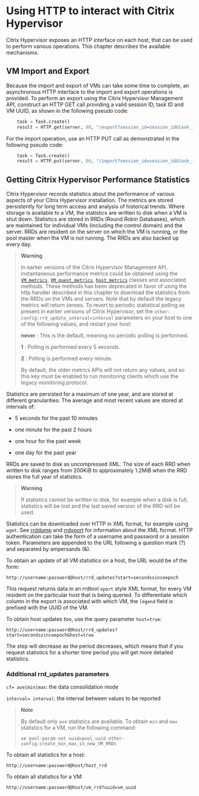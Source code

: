 # Using HTTP to interact with Citrix Hypervisor

Citrix Hypervisor exposes an HTTP interface on each host, that can be used
to perform various operations. This chapter describes the available
mechanisms.

## VM Import and Export

Because the import and export of VMs can take some time to complete, an
asynchronous HTTP interface to the import and export operations is
provided. To perform an export using the Citrix Hypervisor Management API, construct
an HTTP GET call providing a valid session ID, task ID and VM UUID, as
shown in the following pseudo code:

```python
    task = Task.create()
    result = HTTP.get(server, 80, "/export?session_id=session_id&task_id=task_id&ref=vm_uuid");
```

For the import operation, use an HTTP PUT call as demonstrated in the
following pseudo code:

```python
    task = Task.create()
    result = HTTP.put(server, 80, "/import?session_id=session_id&task_id=task_id&ref=vm_uuid");
```

## Getting Citrix Hypervisor Performance Statistics

Citrix Hypervisor records statistics about the performance of various
aspects of your Citrix Hypervisor installation. The metrics are stored
persistently for long term access and analysis of historical trends.
Where storage is available to a VM, the statistics are written to disk
when a VM is shut down. Statistics are stored in RRDs (Round Robin
Databases), which are maintained for individual VMs (including the
control domain) and the server. RRDs are resident on the server on which
the VM is running, or the pool master when the VM is not running. The
RRDs are also backed up every day.

> **Warning**
>
> In earlier versions of the Citrix Hypervisor Management API, instantaneous
> performance metrics could be obtained using the [`VM_metrics`](/projects/citrix-hypervisor-management-api/en/latest/api-ref-autogen/#class-vmmetrics),
> [`VM_guest_metrics`](/projects/citrix-hypervisor-management-api/en/latest/api-ref-autogen/#class-vmguestmetrics), [`host_metrics`](/projects/citrix-hypervisor-management-api/en/latest/api-ref-autogen/#class-hostmetrics) classes and associated methods.
> These methods has been deprecated in favor of using the http handler
> described in this chapter to download the statistics from the RRDs on
> the VMs and servers. Note that by default the legacy metrics will
> return zeroes. To revert to periodic statistical polling as present in
> earlier versions of Citrix Hypervisor, set the
> `other-config:rrd_update_interval=interval` parameters on your host to one of the following values,
> and restart your host:
>
> **never** :   This is the default, meaning no periodic polling is performed.
>
> **1** :   Polling is performed every 5 seconds.
>
> **2** :   Polling is performed every minute.
>
> By default, the older metrics APIs will not return any values, and so
> this key must be enabled to run monitoring clients which use the
> legacy monitoring protocol.

Statistics are persisted for a maximum of one year, and are stored at
different granularities. The average and most recent values are stored
at intervals of:

-  5 seconds for the past 10 minutes

-  one minute for the past 2 hours

-  one hour for the past week

-  one day for the past year

RRDs are saved to disk as uncompressed XML. The size of each RRD when
written to disk ranges from 200KiB to approximately 1.2MiB when the RRD
stores the full year of statistics.

> **Warning**
>
> If statistics cannot be written to disk, for example when a disk is
> full, statistics will be lost and the last saved version of the RRD
> will be used.

Statistics can be downloaded over HTTP in XML format, for example using
`wget`. See [rrddump](http://oss.oetiker.ch/rrdtool/doc/rrddump.en.html)
and [rrdxport](http://oss.oetiker.ch/rrdtool/doc/rrdxport.en.html) for
information about the XML format. HTTP authentication can take the form
of a username and password or a session token. Parameters are appended
to the URL following a question mark (?) and separated by ampersands
(&).

To obtain an update of all VM statistics on a host, the URL would be of
the form:

    http://username:password@host/rrd_updates?start=secondssinceepoch

This request returns data in an rrdtool `xport` style XML format, for
every VM resident on the particular host that is being queried. To
differentiate which column in the export is associated with which VM,
the `legend` field is prefixed with the UUID of the VM.

To obtain host updates too, use the query parameter `host=true`:

    http://username:password@host/rrd_updates?start=secondssinceepoch&host=true

The step will decrease as the period decreases, which means that if you
request statistics for a shorter time period you will get more detailed
statistics.

### Additional rrd\_updates parameters

`cf= ave|min|max`:   the data consolidation mode

`interval= interval`:   the interval between values to be reported

> **Note**
>
> By default only `ave` statistics are available. To obtain `min` and
> `max` statistics for a VM, run the following command:
>
>     xe pool-param-set uuid=pool_uuid other-config:create_min_max_in_new_VM_RRDs

To obtain all statistics for a host:

    http://username:password@host/host_rrd

To obtain all statistics for a VM:

    http://username:password@host/vm_rrd?uuid=vm_uuid
